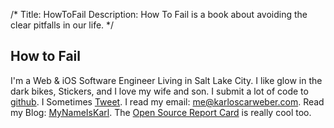 /*
Title: HowToFail
Description: How To Fail is a book about avoiding the clear pitfalls in our life. 
*/

## How to Fail

I'm a Web &amp; iOS Software Engineer Living in Salt Lake City. I like glow in the dark bikes, Stickers, and I love my wife and son. I submit a lot of code to [github](https://github.com/karloscarweber). I Sometimes [Tweet](https://twitter.com/karloscarweber). I read my email: [me@karloscarweber.com](mailto:me@karloscarweber.com). Read my Blog: [MyNameIsKarl](http://mynameiskarl.com). The [Open Source Report Card](http://osrc.dfm.io/karloscarweber) is really cool too.